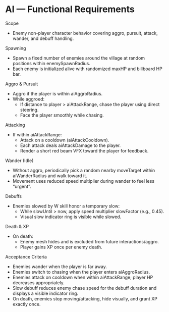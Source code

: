 # AI — Functional Requirements

Scope
- Enemy non-player character behavior covering aggro, pursuit, attack, wander, and debuff handling.

Spawning
- Spawn a fixed number of enemies around the village at random positions within enemySpawnRadius.
- Each enemy is initialized alive with randomized maxHP and billboard HP bar.

Aggro & Pursuit
- Aggro if the player is within aiAggroRadius.
- While aggroed:
  - If distance to player > aiAttackRange, chase the player using direct steering.
  - Face the player smoothly while chasing.

Attacking
- If within aiAttackRange:
  - Attack on a cooldown (aiAttackCooldown).
  - Each attack deals aiAttackDamage to the player.
  - Render a short red beam VFX toward the player for feedback.

Wander (Idle)
- Without aggro, periodically pick a random nearby moveTarget within aiWanderRadius and walk toward it.
- Movement uses reduced speed multiplier during wander to feel less “urgent”.

Debuffs
- Enemies slowed by W skill honor a temporary slow:
  - While slowUntil > now, apply speed multiplier slowFactor (e.g., 0.45).
  - Visual slow indicator ring is visible while slowed.

Death & XP
- On death:
  - Enemy mesh hides and is excluded from future interactions/aggro.
  - Player gains XP once per enemy death.

Acceptance Criteria
- Enemies wander when the player is far away.
- Enemies switch to chasing when the player enters aiAggroRadius.
- Enemies attack on cooldown when within aiAttackRange; player HP decreases appropriately.
- Slow debuff reduces enemy chase speed for the debuff duration and displays a visible indicator ring.
- On death, enemies stop moving/attacking, hide visually, and grant XP exactly once.
